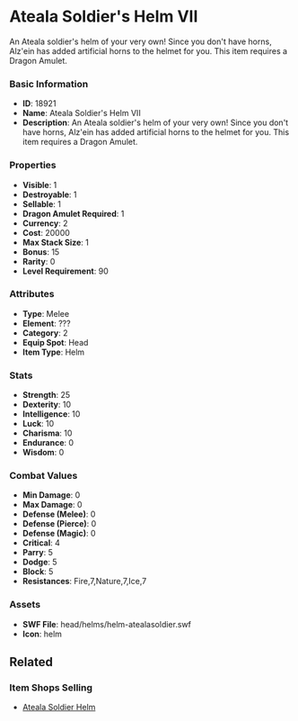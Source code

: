 # Ateala Soldier's Helm VII

An Ateala soldier's helm of your very own! Since you don't have horns, Alz'ein has added artificial horns to the helmet for you. This item requires a Dragon Amulet.

### Basic Information

- **ID**: 18921
- **Name**: Ateala Soldier&#039;s Helm VII
- **Description**: An Ateala soldier&#039;s helm of your very own! Since you don&#039;t have horns, Alz&#039;ein has added artificial horns to the helmet for you. This item requires a Dragon Amulet.

### Properties

- **Visible**: 1
- **Destroyable**: 1
- **Sellable**: 1
- **Dragon Amulet Required**: 1
- **Currency**: 2
- **Cost**: 20000
- **Max Stack Size**: 1
- **Bonus**: 15
- **Rarity**: 0
- **Level Requirement**: 90

### Attributes

- **Type**: Melee
- **Element**: ???
- **Category**: 2
- **Equip Spot**: Head
- **Item Type**: Helm

### Stats

- **Strength**: 25
- **Dexterity**: 10
- **Intelligence**: 10
- **Luck**: 10
- **Charisma**: 10
- **Endurance**: 0
- **Wisdom**: 0

### Combat Values

- **Min Damage**: 0
- **Max Damage**: 0
- **Defense (Melee)**: 0
- **Defense (Pierce)**: 0
- **Defense (Magic)**: 0
- **Critical**: 4
- **Parry**: 5
- **Dodge**: 5
- **Block**: 5
- **Resistances**: Fire,7,Nature,7,Ice,7

### Assets

- **SWF File**: head/helms/helm-atealasoldier.swf
- **Icon**: helm

## Related

### Item Shops Selling

- [Ateala Soldier Helm](../item-shops/631-ateala-soldier-helm.md)

